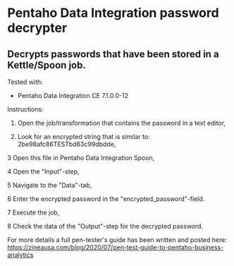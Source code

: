 # Pentaho Data Integration password decrypter #
## Decrypts passwords that have been stored in a Kettle/Spoon job. ##

Tested with:
- Pentaho Data Integration CE 7.1.0.0-12

Instructions:
1. Open the job/transformation that contains the password in a text editor,

2. Look for an encrypted string that is similar to: 2be98afc86TESTbd63c99dbdde,

3 Open this file in Pentaho Data Integration Spoon,

4 Open the "Input"-step,

5 Navigate to the "Data"-tab,

6 Enter the encrypted password in the "encrypted_password"-field.

7 Execute the job,

8 Check the data of the "Output"-step for the decrypted password.

For more details a full pen-tester's guide has been written and posted here: https://zineausa.com/blog/2020/07/pen-test-guide-to-pentaho-business-analytics
